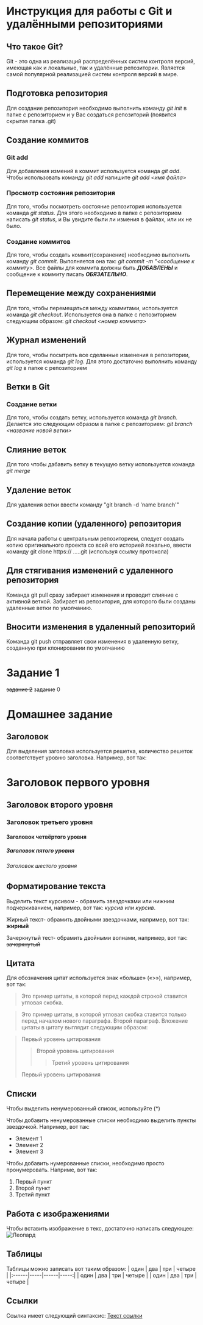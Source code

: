 # Инструкция для работы с Git и удалёнными репозиториями

## Что такое Git?
Git - это одна из реализаций распределённых систем контроля версий, имеющая как и локальные, так и удалённые репозитории. Является самой популярной реализацией систем контроля версий в мире.
## Подготовка репозитория
Для создание репозитория необходимо выполнить команду *git init*  в папке с репозиторием и у Вас создаться репозиторий (появится скрытая папка .git)

## Создание коммитов

### Git add
Для добавления измений в коммит используется команда *git add*. Чтобы использовать команду *git add* напишите *git add <имя файла>*

### Просмотр состояния репозитория
Для того, чтобы посмотреть состояние репозитория используется команда *git status*. Для этого необходимо в папке с репозиторием написать *git status*, и Вы увидите были ли измения в файлах, или их не было.

### Создание коммитов
Для того, чтобы создать коммит(сохранение) необходимо выполнить команду *git commit*. Выполняется она так: *git commit -m "<сообщение к коммиту>*. Все файлы для коммита должны быть ***ДОБАВЛЕНЫ*** и сообщение к коммиту писать ***ОБЯЗАТЕЛЬНО***.

## Перемещение между сохранениями
Для того, чтобы перемещаться между коммитами, используется команда *git checkout*. Используется она в папке с пепозиторием следующим образом: *git checkout <номер коммита>*

## Журнал изменений
Для того, чтобы посмтреть все сделанные изменения в репозитории, используется команда *git log*. Для этого достаточно выполнить команду *git log* в папке с репозиторием

## Ветки в Git

### Создание ветки

Для того, чтобы создать ветку, используется команда *git branch*. Делается это следующим образом в папке с репозиторием: *git branch <название новой ветки>*

## Слияние веток

Для того чтобы дабавить ветку в текущую ветку используется команда *git merge <name branch>*

## Удаление веток
Для удаления ветки ввести команду "git branch -d 'name branch'"

## Cоздание копии (удаленного) репозитория

Для начала работы с центральным репозиторием, следует создать копию оригинального проекта со всей его историей локально, ввести команду  git clone https:// .....git (используя ссылку протокола)

## Для стягивания изменений с удаленного репозитория

Команда git pull сразу забирает изменения и проводит слияние с активной веткой. Забирает из репозитория, для которого были созданы удаленные ветки по умолчанию.

## Вносити изменения в удаленный репозиторий

Команда git push отправляет свои изменения в удаленную ветку, созданную при клонировании по умолчанию




# Задание 1
~~задание 2~~
задание 0

#  Домашнее задание


## Заголовок

Для выделения заголовка используется решетка, количество решеток соответствует уровню заголовка. Например, вот так:
# Заголовок первого уровня
## Заголовок второго уровня
### Заголовок третьего уровня
#### Заголовок четвёртого уровня
##### Заголовок пятого уровня
###### Заголовок шестого уровня

## Форматирование текста
Выделить текст курсивом - обрамить звездочками или нижним подчеркиванием, например, вот так: *курсив* или _курсив_.

Жирный текст- обрамить двойными звездочками, например, вот так: **жирный**

Зачеркнутый тест- обрамить двойными волнами, например, вот так: ~~зачеркнутый~~

## Цитата

Для обозначения цитат используется знак «больше» («>»), например, вот так:
>Это пример цитаты,
>в которой перед каждой строкой
>ставится угловая скобка.

>Это пример цитаты,
в которой угловая скобка
ставится только перед началом нового параграфа.
>Второй параграф.
Вложение цитаты в цитату выглядит следующим образом:

> Первый уровень цитирования
>> Второй уровень цитирования
>>> Третий уровень цитирования
>
>Первый уровень цитирования

## Списки
Чтобы выделить ненумерованный список, используйте (*)

Чтобы добавить ненумерованные списки необходимо выделить пункты звездочкой.
Например, вот так:
* Элемент 1
* Элемент 2
* Элемент 3

Чтобы добавить нумерованные списки, необходимо просто пронумеровать.
Наприме, вот так:
1. Первый пункт
2. Второй пункт
3. Третий пункт

## Работа с изображениями

Чтобы вставить изображение в текс, достаточно написать следующее:
![Леопард](leopard.jpeg)

## Таблицы

Таблицы можно записать вот таким образом:
| один | два | три  | четыре |
|:------|-----|------|-----:|
| один | два | три  | четыре |
| один | два | три  |четыре  |

## Ссылки
Ссылка  имеет следующий синтаксис: [Текст ссылки](url)